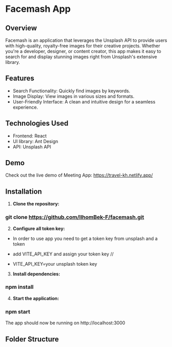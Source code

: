 # Facemash App

## Overview

Facemash is an application that leverages the Unsplash API to provide users with high-quality, royalty-free images for their creative projects. Whether you're a developer, designer, or content creator, this app makes it easy to search for and display stunning images right from Unsplash's extensive library.

## Features

* Search Functionality: Quickly find images by keywords.
* Image Display: View images in various sizes and formats.
* User-Friendly Interface: A clean and intuitive design for a seamless experience.

## Technologies Used

* Frontend: React
* UI library: Ant Design
* API: Unsplash API

## Demo

Check out the live demo of Meeting App: https://travel-kh.netlify.app/

## Installation

1.  **Clone the repository:**

### git clone https://github.com/IlhomBek-F/facemash.git

2.  **Configure all token key:**
 * In order to use app you need to get a token key from unsplash and a token

 * add VITE_API_KEY and assign your token key // 

 * VITE_API_KEY=your unsplash token key
 
3.  **Install dependencies:**

### npm install

4.  **Start the application:**

### npm start

The app should now be running on http://localhost:3000

## Folder Structure
